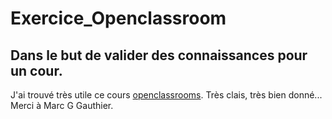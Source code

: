 # Exercice_Openclassroom
## Dans le but de valider des connaissances pour un cour.
J'ai trouvé très utile ce cours [openclassrooms](https://openclassrooms.com/fr/courses/2342361-gerez-votre-code-avec-git-et-github).
Très clais, très bien donné... Merci à Marc G Gauthier.

